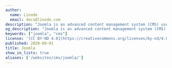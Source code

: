 ```yaml
---
author:
  name: Linode
  email: docs@linode.com
description: "Joomla is an advanced content management system (CMS) used to facilitate the easy creation and ongoing maintenance of dynamic websites. Deployed on top of the industry standard LAMP Stack, Joomla is designed to be both easy to use and manage from the end-user’s perspective and easy to administer and host."
og_description: "Joomla is an advanced content management system (CMS) used to facilitate the easy creation and ongoing maintenance of dynamic websites. Deployed on top of the industry standard LAMP Stack, Joomla is designed to be both easy to use and manage from the end-user’s perspective and easy to administer and host."
keywords: ["joomla", "cms"]
license: '[CC BY-ND 4.0](https://creativecommons.org/licenses/by-nd/4.0)'
published: 2020-09-01
title: Joomla
show_in_lists: true
aliases: ['/websites/cms/joomla/']
---
```


